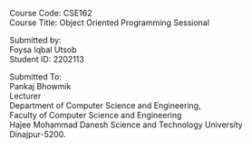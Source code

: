 <p>Course Code: CSE162<br>
Course Title: Object Oriented Programming Sessional</p>

<p>Submitted by: <br>
Foysa Iqbal Utsob<br>
Student ID: 2202113</p>

<p>Submitted To:<br>
Pankaj Bhowmik<br>
Lecturer<br>
Department of Computer Science and Engineering,<br>
Faculty of Computer Science and Engineering<br>
Hajee Mohammad Danesh Science and Technology University<br>
Dinajpur-5200.</p>
